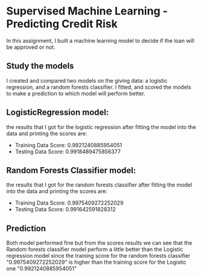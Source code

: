 # Supervised Machine Learning - Predicting Credit Risk

In this assignment, I built a machine learning model to decide if the loan will be approved or not. 

## Study the models

I created and compared two models on the giving data: a logistic regression, and a random forests classifier. 
I fitted, and scored the models to make a prediction to which model will perform better. 

## LogisticRegression model:

the results that I got for the logistic regression after fitting the model into the data and printing the scores are:

- Training Data Score: 0.9921240885954051
- Testing Data Score: 0.9918489475856377

## Random Forests Classifier model:

the results that I got for the random forests classifier after fitting the model into the data and printing the scores are:

- Training Data Score: 0.9975409272252029
- Testing Data Score: 0.991642591828312

## Prediction

Both model performed fine but from the scores results we can see that the Random forests classifier model perform a little better than the Logistic regression model since the training score for the random forests classifier "0.9975409272252029" is higher than the training score for the Logistic one "0.9921240885954051"
